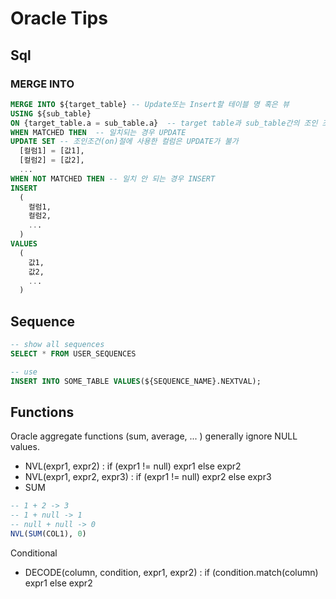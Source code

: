 # Oracle Tips

## Sql

### MERGE INTO

```sql
MERGE INTO ${target_table} -- Update또는 Insert할 테이블 명 혹은 뷰
USING ${sub_table}
ON {target_table.a = sub_table.a}  -- target table과 sub_table간의 조인 조건. 일치여부 (UPDATE/INSERT) 조건은 바로 ON절에 의해 결정
WHEN MATCHED THEN  -- 일치되는 경우 UPDATE
UPDATE SET -- 조인조건(on)절에 사용한 컬럼은 UPDATE가 불가
  [컬럼1] = [값1],
  [컬럼2] = [값2],
  ...​
WHEN NOT MATCHED THEN -- 일치 안 되는 경우 INSERT
INSERT
  (
    컬럼1,
    컬럼2,
    ...
  )
VALUES
  (
    값1,
    값2,
    ...
  )
```

## Sequence

```sql
-- show all sequences
SELECT * FROM USER_SEQUENCES  

-- use
INSERT INTO SOME_TABLE VALUES(${SEQUENCE_NAME}.NEXTVAL);
```

## Functions

Oracle aggregate functions (sum, average, ... ) generally ignore NULL values. 

- NVL(expr1, expr2) : if (expr1 != null) expr1 else expr2
- NVL(expr1, expr2, expr3) : if (expr1 != null) expr2 else expr3
- SUM

```sql
-- 1 + 2 -> 3
-- 1 + null -> 1
-- null + null -> 0
NVL(SUM(COL1), 0)
```

Conditional

- DECODE(column, condition, expr1, expr2) : if (condition.match(column) expr1 else expr2
